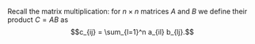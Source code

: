 Recall the matrix multiplication: for $n \times n$ matrices $A$ and $B$
we define their product $C = AB$ as
$$c_{ij} = \sum_{l=1}^n a_{il} b_{lj}.$$
